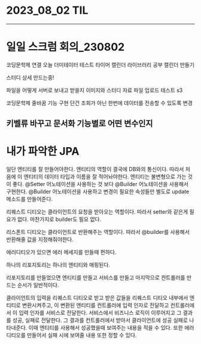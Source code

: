 # 2023_08_02 TIL
---
# 일일 스크럼 회의_230802

코딩문학제 연결
 오늘 더미테이터 테스트 타이머
 캘린더 라이브러리 공부
 캘린더 만들기

 스터디 상세 만드는중!
 
 파일을 어떻게 서버로 보내고 받을지
 이미지와 스터디 자료 파일 업로드 테스트 s3

코딩문학제 줄바꿈 기능 구현
단건 조회가 아닌 한번에 데이터를 전송할 수 있도록 변경


키벨류 바꾸고 문서화 기능별로 어떤 변수인지
---

# 내가 파악한 JPA

일단 엔티티를 잘 만들어야한다.
엔티티의 역할이 결국에 DB와의 통신이다.
따라서 처음에 이 엔티티의 데이터 타입과 이름을 잘 적어놔야한다.
엔티티는 불변형으로 가는 것이 좋다.
@Setter 어노테이션을 사용하는 것 보다 @Builder 어노테이션을 사용해서 구현한다.
@Builder 어노테이션을 사용하고 변경이 필요한 속성들만 별도로 update 메소드를 만들어준다.


리퀘스트 디티오는 클라이언트의 요청을 받아오는 역할이다.
따라서 setter와 같은게 필요가 없다. 마찬가지로 builder도 필요 없다.

리스폰트 디티오는 클라이언트로 반환해주는 역할이다.
따라서 @builder를 사용해서 반환해줄 값을 지정해줘야한다.

에러디티오가 있으면 에러 메세지를 만들때 편하다.

하나의 리포지토리는 하나의 엔티티와 매핑된다.

리포지토리를 만들었으면 엔티티를 만들고 서비스를 만들고 마지막으로 컨트롤러를 만드는 순서가 일반적이다.

클라이언트의 입력을 리퀘스트 디티오로 받고 받은 값들을 리퀘스트 디티오 내부에서 엔티티로 변환시켜주고,
이 변환된 엔티티를 컨트롤러에 입력 인자로 전달하고
컨트롤러에서 이 입력 인자를 서비스로 전달한다.
서비스에서 비즈니스 로직이 이루어지고 그 결과를 성공, 실패로 전달한다.
그 결과를 컨트롤러에서 받아서 클라이언트에 성공 실패로 나타내준다.
이때 엔티티를 사용해서 성공했을때 보여주는 내용을 적을 수 있다.
또한 에러디티오를 만들어서 실패 시에 보여줄 내용 또한 정할 수 있다.

